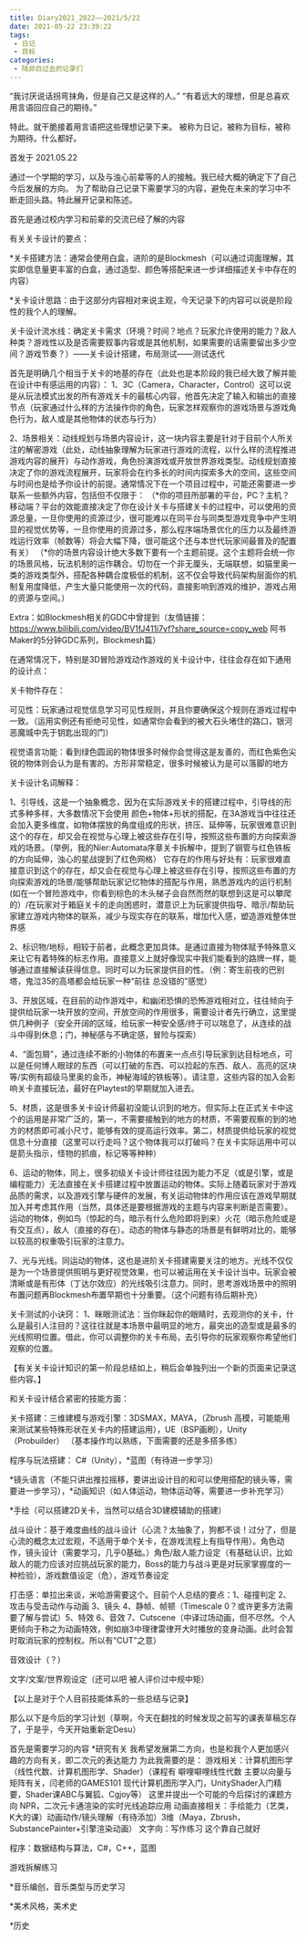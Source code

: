 ```yaml
---
title: Diary2021_2022——2021/5/22
date: 2021-05-22 23:39:22
tags:
 - 日记
 - 目标
categories:
 - 陆非白过去的记录们
---
```

“我讨厌说话拐弯抹角，但是自己又是这样的人。”
“有着远大的理想，但是总喜欢用言语回应自己的期待。”

特此。就干脆接着用言语把这些理想记录下来。
被称为日记，被称为目标，被称为期待。什么都好。

首发于 2021.05.22

通过一个学期的学习，以及与浊心前辈等的人的接触。我已经大概的确定下了自己今后发展的方向。
为了帮助自己记录下需要学习的内容，避免在未来的学习中不断走回头路。特此展开记录和陈述。

首先是通过校内学习和前辈的交流已经了解的内容

有关关卡设计的要点：

*关卡搭建方法：通常会使用白盒，进阶的是Blockmesh（可以通过词面理解，其实即信息量更丰富的白盒，通过造型、颜色等搭配来进一步详细描述关卡中存在的内容）

*关卡设计思路：由于这部分内容相对来说主观，今天记录下的内容可以说是阶段性的我个人的理解。

关卡设计流水线：确定关卡需求（环境？时间？地点？玩家允许使用的能力？敌人种类？游戏性以及是否需要叙事内容或是其他机制，如果需要的话需要留出多少空间？游戏节奏？）——关卡设计搭建，布局测试——测试迭代

首先是明确几个相当于关卡的地基的存在（此处也是本阶段的我已经大致了解并能在设计中有感运用的内容）：
1、3C（Camera，Character，Control）这可以说是从玩法模式出发的所有游戏关卡的最核心内容，他首先决定了输入和输出的直接节点（玩家通过什么样的方法操作你的角色，玩家怎样观察你的游戏场景与游戏角色行为，敌人或是其他物体的状态与行为）

2、场景相关：动线规划与场景内容设计，这一块内容主要是针对于目前个人所关注的解密游戏（此处，动线抽象理解为玩家进行游戏的流程，以什么样的流程推进游戏内容的展开）与动作游戏，角色扮演游戏或开放世界游戏类型。动线规划直接决定了你的游戏流程展开，玩家将会在约多长的时间内探索多大的空间，这些空间与时间也是给予你设计的前提。通常情况下在一个项目过程中，可能还需要进一步联系一些额外内容，包括但不仅限于：
（*你的项目所部署的平台，PC？主机？移动端？平台的效能直接决定了你在设计关卡与搭建关卡的过程中，可以使用的资源总量，一旦你使用的资源过少，很可能难以在同平台与同类型游戏竞争中产生明显的视觉优势等，一旦你使用的资源过多，那么程序端场景优化的压力以及最终游戏运行效率（帧数等）将会大幅下降，很可能这个还与本世代玩家间最普及的配置有关）
（*你的场景内容设计绝大多数下要有一个主题前提。这个主题将会统一你的场景风格，玩法机制的运作耦合。切勿在一个非无厘头，无端联想，如猫里奥一类的游戏类型外，搭配各种耦合度极低的机制，这不仅会导致代码架构层面你的机制复用度降低，产生大量只能使用一次的代码，直接影响到游戏的维护，游戏占用的资源与空间。）

Extra：如Blockmesh相关的GDC中曾提到（友情链接：https://www.bilibili.com/video/BV1fJ411i7yf?share_source=copy_web 阿书Maker的5分钟GDC系列，Blockmesh篇）

在通常情况下，特别是3D冒险游戏动作游戏的关卡设计中，往往会存在如下通用的设计点：

关卡物件存在：

可见性：玩家通过视觉信息学习可见性规则，并且你要确保这个规则在游戏过程中一致。（运用实例还有拒绝可见性，如通常你会看到的被大石头堵住的路口，银河恶魔城中先于钥匙出现的门）

视觉语言功能：看到绿色圆润的物体很多时候你会觉得这是友善的，而红色紫色尖锐的物体则会认为是有害的。方形非常稳定，很多时候被认为是可以落脚的地方

关卡设计名词解释：

1、引导线，这是一个抽象概念，因为在实际游戏关卡的搭建过程中，引导线的形式多种多样，大多数情况下会使用 颜色+物体+形状的搭配，在3A游戏当中往往还会加入更多维度，如物体摆放的角度组成的形状，挤压、延伸等，玩家很难意识到这个的存在，却又会在视觉与心理上被这些存在引导，按照这些布置的方向探索游戏的场景。（举例，我的Nier:Automata序章关卡拆解中，提到了钢管与红色铁板的方向延伸，浊心的星战提到了红色网格）
它存在的作用与好处有：玩家很难直接意识到这个的存在，却又会在视觉与心理上被这些存在引导，按照这些布置的方向探索游戏的场景/能够帮助玩家记忆物体的搭配与作用，熟悉游戏内的运行机制(如在一个冒险游戏中，你看到棕色的木头梯子会自然而然的联想到这是可以攀爬的）/在玩家对于箱庭关卡的走向困惑时，潜意识上为玩家提供指导、暗示/帮助玩家建立游戏内物体的联系，减少与现实存在的联系，增加代入感，塑造游戏整体世界感

2、标识物/地标，相较于前者，此概念更加具体。是通过直接为物体赋予特殊意义来让它有着特殊的标志作用。直接意义上就好像现实中我们能看到的路牌一样，能够通过直接解读获得信息。同时可以为玩家提供目的性。（例：寄生前夜的巴别塔，鬼泣35的高塔都会给玩家一种“前往 总没错的”感觉）

3、开放区域，在目前的动作游戏中，和幽闭恐惧的恐怖游戏相对立，往往倾向于提供给玩家一块开放的空间，开放空间的作用很多，需要设计者先行确立，这里提供几种例子（安全开阔的区域，给玩家一种安全感/终于可以喘息了，从连续的战斗中得到休息；门，神秘感与不确定感，冒险与探索）

4、“面包屑”，通过连续不断的小物体的布置来一点点引导玩家到达目标地点，可以是任何博人眼球的东西（可以打破的东西、可以捡起的东西、敌人、高亮的区块等/实例有超级马里奥的金币，神秘海域的铁板等）。请注意，这些内容的加入会影响关卡直接玩法，最好在Playtest的早期就加入进去。

5、材质，这是很多关卡设计师最初没能认识到的地方。但实际上在正式关卡中这个的运用是非常广泛的，第一，不需要接触到的地方的材质，不需要观察的到的地方的材质即可减小尺寸，能够有效的提高运行效率。第二，材质提供给玩家的视觉信息十分直接（这里可以行走吗？这个物体我可以打破吗？在关卡实际运用中可以是箭头指示，怪物的抓痕，标记等等种种）

6、运动的物体，同上，很多初级关卡设计师往往因为能力不足（或是引擎，或是编程能力）无法直接在关卡搭建过程中放置运动的物体。实际上随着玩家对于游戏品质的需求，以及游戏引擎与硬件的发展，有关运动物体的作用应该在游戏早期就加入并考虑其作用（当然，具体还是要根据游戏的主题与内容来判断是否需要）。运动的物体，例如鸟（惊起的鸟，暗示有什么危险即将到来）火花（暗示危险或是有交互点），敌人（直接的存在）。动态的物体与静态的场景是有鲜明对比的，能够以较高的权重吸引玩家的注意力。

7、光与光线。同运动的物体，这也是进阶关卡搭建需要关注的地方。光线不仅仅是为一个场景提供照明与更好视觉效果，也可以被运用在关卡设计当中。玩家会被清晰或是有形体（丁达尔效应）的光线吸引注意力。同时，思考游戏场景中的照明布置问题再Blockmesh布置早期也十分重要。（这个问题有待后期补充）

关卡测试的小诀窍：
1、眯眼测试法：当你眯起你的眼睛时，去观测你的关卡，什么是最引人注目的？这往往就是本场景中最明显的地方，最突出的造型或是最多的光线照明位置。借此，你可以调整你的关卡布局，去引导你的玩家观察你希望他们观察的位置。


【有关关卡设计知识的第一阶段总结如上，稍后会单独列出一个新的页面来记录这些内容。】

和关卡设计结合紧密的技能方面：

关卡搭建：三维建模与游戏引擎：3DSMAX，MAYA，（Zbrush 高模，可能能用来测试某些特殊形状在关卡内的搭建运用），UE（BSP画刷），Unity（Probuilder）
（基本操作均以熟练，下面需要的还是多搭多练）

程序与玩法搭建：
C#（Unity），*蓝图（有待进一步学习）

*镜头语言（不能只讲出推拉摇移，要讲出设计目的和可以使用搭配的镜头等，需要进一步学习），*动画知识（如人体运动，物体运动等，需要进一步补充学习）

*手绘（可以搭建2D关卡，当然可以结合3D建模辅助的搭建）

战斗设计：基于难度曲线的战斗设计（心流？太抽象了，狗都不谈！过分了，但是心流的概念太过宏观，不适用于单个关卡，在游戏流程上有指导作用）。角色动作，镜头设计（需要学习，几乎0基础。）角色/敌人能力设定（有基础认识，比如敌人的能力应该对应挑战玩家的能力，Boss的能力与战斗更是对玩家掌握度的一种检验），游戏数值设定（危），游戏节奏设定

打击感：单拉出来谈，米哈游需要这个。目前个人总结的要点：1、碰撞判定 2、攻击与受击动作与动画 3、镜头 4、静帧、帧顿（Timescale 0？或许更多方法需要了解与尝试）5、特效 6、音效 7、Cutscene（中译过场动画，但不尽然。个人更倾向于称之为动画特效，例如崩3中理律雷律开大时播放的变身动画。此时会暂时取消玩家的控制权。所以有“CUT”之意）

音效设计（？）

文字/文案/世界观设定（还可以吧 被人评价过中规中矩）

【以上是对于个人目前技能体系的一些总结与记录】

那么以下是今后的学习计划（草啊，今天在翻找的时候发现之前写的课表草稿忘存了，于是乎，今天开始重新定Desu）

首先是需要学习的内容
*研究有关 我希望发展第二方向，也是和我个人更加感兴趣的方向有关，即二次元的表达能力
为此我需要的是：
游戏相关：计算机图形学（线性代数、计算机图形学、Shader）（课程有 噼哩噼哩线性代数 主要以向量与矩阵有关，闫老师的GAMES101 现代计算机图形学入门，UnityShader入门精要，Shader课ABC与翼狐、Cgjoy等）
这里并提出一个可能的今后探讨的课题方向 NPR，二次元卡通渲染的实时光线追踪应用
动画直接相关：手绘能力（艺类，K大的课）动画动作/镜头理解（有待添加）3维（Maya，Zbrush，SubstancePainter+引擎渲染动画）
文字向：写作练习 这个靠自己就好

程序：数据结构与算法，C#，C++，蓝图

游戏拆解练习

*音乐编创，音乐类型与历史学习

*美术风格，美术史

*历史